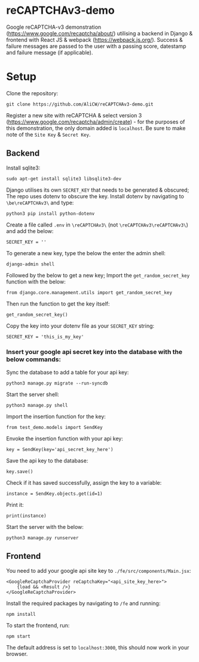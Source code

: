 # reCAPTCHAv3-demo
Google reCAPTCHA-v3 demonstration (https://www.google.com/recaptcha/about/) utilising a backend in Django & frontend with React JS & webpack (https://webpack.js.org/). Success & failure messages are passed to the user with a passing score, datestamp and failure message (if applicable).

# Setup

Clone the repository:

    git clone https://github.com/AliCW/reCAPTCHAv3-demo.git

Register a new site with reCAPTCHA & select version 3 (https://www.google.com/recaptcha/admin/create) - for the purposes of this demonstration, the only domain added is `localhost`. Be sure to make note of the `Site Key` & `Secret Key`.

## Backend

Install sqlite3:

    sudo apt-get install sqlite3 libsqlite3-dev

Django utilises its own `SECRET_KEY` that needs to be generated & obscured; The repo uses dotenv to obscure the key. Install dotenv by navigating to `\be\reCAPTCHAv3\` and type:

    python3 pip install python-dotenv

Create a file called `.env` in ` \reCAPTCHAv3\ ` (not ` \reCAPTCHAv3\reCAPTCHAv3\ `) and add the below:

    SECRET_KEY = ''

To generate a new key, type the below the enter the admin shell:

    django-admin shell

Followed by the below to get a new key; Import the ` get_random_secret_key ` function with the below:

    from django.core.management.utils import get_random_secret_key

Then run the function to get the key itself:

    get_random_secret_key()

Copy the key into your dotenv file as your `SECRET_KEY` string:

    SECRET_KEY = 'this_is_my_key'

### Insert your google api secret key into the database with the below commands:

Sync the database to add a table for your api key:

    python3 manage.py migrate --run-syncdb

Start the server shell:

    python3 manage.py shell

Import the insertion function for the key:

    from test_demo.models import SendKey

Envoke the insertion function with your api key:

    key = SendKey(key='api_secret_key_here')

Save the api key to the database:

    key.save()

Check if it has saved successfully, assign the key to a variable:

    instance = SendKey.objects.get(id=1)

Print it:

    print(instance)

Start the server with the below:

    python3 manage.py runserver

## Frontend

You need to add your google api site key to ` ./fe/src/components/Main.jsx `: 

    <GoogleReCaptchaProvider reCaptchaKey="<api_site_key_here>">
        {load && <Result />}
    </GoogleReCaptchaProvider>

Install the required packages by navigating to `/fe` and running:

    npm install

To start the frontend, run:

    npm start

The default address is set to `localhost:3000`, this should now work in your browser.


